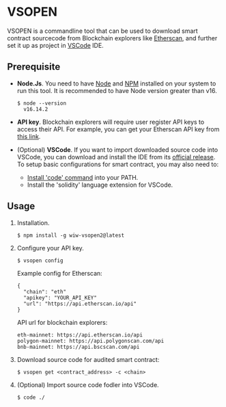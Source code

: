 # VSOPEN 

VSOPEN is a commandline tool that can be used to download smart contract sourcecode 
from Blockchain explorers like [Etherscan](https://etherscan.io/), and further set it up as project in
[VSCode](https://code.visualstudio.com/download) IDE.

## Prerequisite
- **Node.Js**. You need to have [Node](https://nodejs.org/en/) and [NPM](https://nodejs.org/en/) installed on your system to run this tool. It
 is recommended to have Node version greater than v16.
    ```
    $ node --version
      v16.14.2
    ```

- **API key**. Blockchain explorers will require user register API keys to access their API. For example,
 you can get your Etherscan API key from [this link](https://etherscan.io/apis).

- (Optional) **VSCode**. If you want to import downloaded source code into VSCode, you can download
 and install the IDE from its [official release](https://code.visualstudio.com/download). To setup basic
 configurations for smart contract, you may also need to:
  - [Install 'code' command](https://code.visualstudio.com/docs/setup/mac) into your PATH.
  - Install the 'solidity' language extension for VSCode.

## Usage
1. Installation.
   ```
   $ npm install -g wiw-vsopen2@latest
   ```

2. Configure your API key.
    ```
    $ vsopen config
    ```
    Example config for Etherscan:
    ```
    {
      "chain": "eth"
      "apikey": "YOUR_API_KEY"
      "url": "https://api.etherscan.io/api"
    }
   ```
   API url for blockchain explorers:
   ```
   eth-mainnet: https://api.etherscan.io/api
   polygon-mainnet: https://api.polygonscan.com/api
   bnb-mainnet: https://api.bscscan.com/api
   ```

3. Download source code for audited smart contract:
   ```
   $ vsopen get <contract_address> -c <chain>
   ```

4. (Optional) Import source code fodler into VSCode.
   ```
   $ code ./
   ```